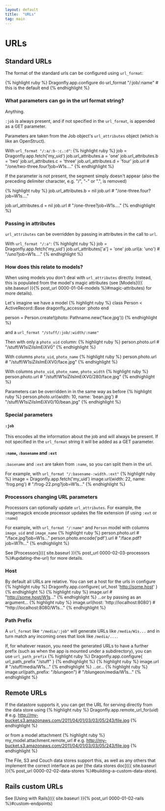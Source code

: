```yaml
---
layout: default
title:  "URLs"
tag: main
---
```


# URLs

## Standard URLs
The format of the standard urls can be configured using `url_format`:

{% highlight ruby %}
Dragonfly.app.configure do
  url_format "/:job/:name"  # this is the default
end
{% endhighlight %}

### What parameters can go in the url format string?
Anything.

`:job` is always present, and if not specified in the `url_format`, is appended as a GET parameter.

Parameters are taken from the Job object's `url_attributes` object (which is like an OpenStruct).

With `url_format "/:a/:b-:c.:d"`:
{% highlight ruby %}
job = Dragonfly.app.fetch('my_uid')
job.url_attributes.a = 'one'
job.url_attributes.b = 'two'
job.url_attributes.c = 'three'
job.url_attributes.d = 'four'
job.url    # "/one/two-three.four?job=W1s...."
{% endhighlight %}

If the parameter is not present, the segment simply doesn't appear (also the preceding delimiter character, e.g. "/", "-" or ".", is removed)

{% highlight ruby %}
job.url_attributes.b = nil
job.url    # "/one-three.four?job=W1s...."

job.url_attributes.d = nil
job.url    # "/one-three?job=W1s...."
{% endhighlight %}

### Passing in attributes
`url_attributes` can be overridden by passing in attributes in the call to `url`.

With `url_format "/:a"`:
{% highlight ruby %}
job = Dragonfly.app.fetch('my_uid')
job.url_attributes['a'] = 'one'
job.url(a: 'uno')    # "/uno?job=W1s...."
{% endhighlight %}

### How does this relate to models?
When using models you don't deal with `url_attributes` directly. Instead, this is populated from the model's magic attributes (see [Models]({{ site.baseurl }}{% post_url 0000-01-04-models %}#magic-attributes) for more details).

Let's imagine we have a model
{% highlight ruby %}
class Person < ActiveRecord::Base
  dragonfly_accessor :photo
end

person = Person.create!(photo: Pathname.new('face.jpg'))
{% endhighlight %}

and a `url_format "/stuff/:job/:width/:name"`

Then with only a `photo_uid` column:
{% highlight ruby %}
person.photo.url   # "/stuff/W1siZiIsImEiXV0"
{% endhighlight %}

With columns `photo_uid`, `photo_name`
{% highlight ruby %}
person.photo.url   # "/stuff/W1siZiIsImEiXV0/face.jpg"
{% endhighlight %}

With columns `photo_uid`, `photo_name`, `photo_width`
{% highlight ruby %}
person.photo.url   # "/stuff/W1siZiIsImEiXV0/280/face.jpg"
{% endhighlight %}

Parameters can be overridden in in the same way as before
{% highlight ruby %}
person.photo.url(width: 10, name: 'bean.jpg')   # "/stuff/W1siZiIsImEiXV0/10/bean.jpg"
{% endhighlight %}

### Special parameters
#### `:job`
This encodes all the information about the job and will always be present. 
If not specified in the `url_format` string it will be added as a GET parameter.

#### `:name`, `:basename` and `:ext`
`:basename` and `:ext` are taken from `:name`, so you can split them in the url.

For example, with `url_format "/:basename-:width.:ext"`
{% highlight ruby %}
image = Dragonfly.app.fetch('my_uid')
image.url(width: 22, name: 'frog.png')   # "/frog-22.png?job=W1s..."
{% endhighlight %}

### Processors changing URL parameters
Processors can optionally update `url_attributes`. For example, the imagemagick encode processor updates the file extension (if using `:ext` or `:name`)

For example, with `url_format "/:name"` and `Person` model with columns `image_uid` and `image_name`
{% highlight ruby %}
person.photo.url                  # "/face.jpg?job=W1s..."
person.photo.encode('pdf').url    # "/face.pdf?job=W7h..."
{% endhighlight %}

See [Processors]({{ site.baseurl }}{% post_url 0000-02-03-processors %}#updating-the-url) for more details.

### Host
By default all URLs are relative. You can set a host for the urls in configure
{% highlight ruby %}
Dragonfly.app.configure{ url_host 'http://some.host' }
{% endhighlight %}
{% highlight ruby %}
image.url    # "http://some.host/W1s..."
{% endhighlight %}
...or by passing as an argument...
{% highlight ruby %}
image.url(host: 'http://localhost:8080')    # "http://localhost:8080/W1s..."
{% endhighlight %}

### Path Prefix
A `url_format` like `"/media/:job"` will generate URLs like `/media/W1s...` and in turn match any incoming ones that look like `/media/...`.

If, for whatever reason, you need the generated URLs to have a further prefix (such as when the app is mounted under a subdirectory), you can use `url_path_prefix`
{% highlight ruby %}
Dragonfly.app.configure{ url_path_prefix "/stuff" }
{% endhighlight %}
{% highlight ruby %}
image.url    # "/stuff/media/W1s..."
{% endhighlight %}
...or...
{% highlight ruby %}
image.url(path_prefix: "/blungeon")    # "/blungeon/media/W1s..."
{% endhighlight %}

## Remote URLs
If the datastore supports it, you can get the URL for serving directly from the data store using
{% highlight ruby %}
Dragonfly.app.remote_url_for(uid)
    # e.g. http://my-bucket.s3.amazonaws.com/2011/04/01/03/03/05/243/file.jpg
{% endhighlight %}

or from a model attachment
{% highlight ruby %}
my_model.attachment.remote_url
    # e.g. http://my-bucket.s3.amazonaws.com/2011/04/01/03/03/05/243/file.jpg
{% endhighlight %}

The File, S3 and Couch data stores support this, as well as any others that implement the correct interface as per [the data stores doc]({{ site.baseurl }}{% post_url 0000-02-02-data-stores %}#building-a-custom-data-store).

## Rails custom URLs
See [Using with Rails]({{ site.baseurl }}{% post_url 0000-01-02-rails %}#custom-endpoints)
